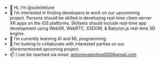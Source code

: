 - 👋 Hi, I’m @soleiletlune
- 👀 I’m interested in finding developers to work on our upcomming project. Persons should be skilled in developing real-time client-server XR apps on the iOS platforms. 
      Skillsets should include real-time app development using WebXR, WebRTC, X3DOM, & Babylon.js real-time 3D engine.
- 🌱 I’m currently learning AI and ML programming 
- 💞️ I’m looking to collaborate with interested parties on our aforementioned upcoming project.
- 📫 I can be reached via email: antoinevalentine000@gmail.com

<!---
soleiletlune/soleiletlune is a ✨ special ✨ repository because its `README.md` (this file) appears on your GitHub profile.
You can click the Preview link to take a look at your changes.
--->
